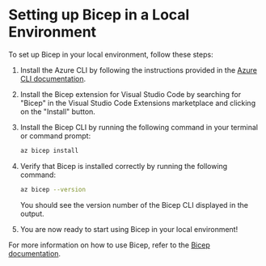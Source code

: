 # Setting up Bicep in a Local Environment

To set up Bicep in your local environment, follow these steps:

1. Install the Azure CLI by following the instructions provided in the [Azure CLI documentation](https://docs.microsoft.com/en-us/cli/azure/install-azure-cli).

2. Install the Bicep extension for Visual Studio Code by searching for "Bicep" in the Visual Studio Code Extensions marketplace and clicking on the "Install" button.

3. Install the Bicep CLI by running the following command in your terminal or command prompt:

    ```bash
    az bicep install
    ```

4. Verify that Bicep is installed correctly by running the following command:

    ```bash
    az bicep --version
    ```

    You should see the version number of the Bicep CLI displayed in the output.

5. You are now ready to start using Bicep in your local environment!

For more information on how to use Bicep, refer to the [Bicep documentation](https://docs.microsoft.com/en-us/azure/azure-resource-manager/bicep/).
